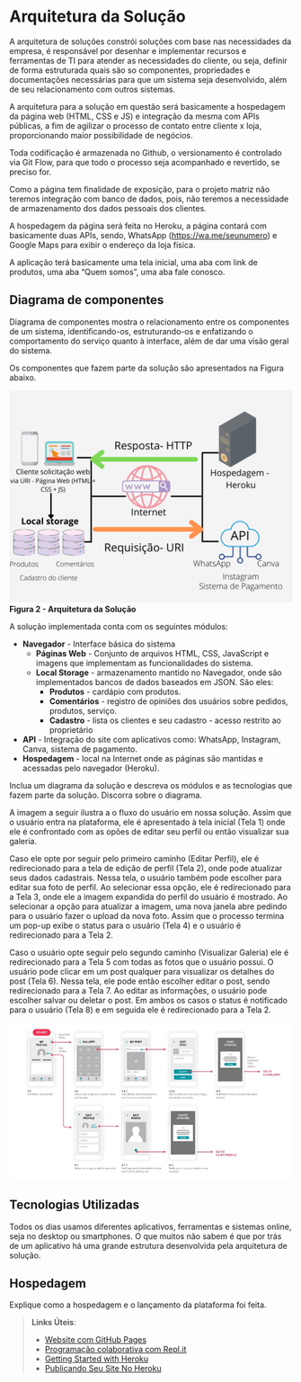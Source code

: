 # Arquitetura da Solução

A arquitetura de soluções constrói soluções com base nas necessidades da empresa, é responsável por desenhar e implementar recursos e ferramentas de TI para atender as necessidades do cliente, ou seja, definir de forma estruturada quais são so componentes, propriedades e documentações necessárias para que um sistema seja desenvolvido, além de seu relacionamento com outros sistemas.

A arquitetura para a solução em questão será basicamente a hospedagem da página web (HTML, CSS e JS) e integração da mesma com APIs públicas, a fim de agilizar o processo de contato entre cliente x loja, proporcionando maior possibilidade de negócios.  

Toda codificação é armazenada no Github, o versionamento é controlado via Git Flow, para que todo o processo seja acompanhado e revertido, se preciso for. 

 Como a página tem finalidade de exposição, para o projeto matriz não teremos integração com banco de dados, pois, não teremos a necessidade de armazenamento dos dados pessoais dos clientes. 

 A hospedagem da página será feita no Heroku, a página contará com basicamente duas APIs, sendo, WhatsApp (https://wa.me/seunumero)  e Google Maps para exibir o endereço da loja fisica. 

 A aplicação terá basicamente uma tela inicial, uma aba com link de produtos, uma aba “Quem somos”, uma aba fale conosco. 

## Diagrama de componentes

Diagrama de componentes mostra o relacionamento entre os componentes de um sistema, identificando-os, estruturando-os e enfatizando o comportamento do serviço quanto à interface, além de dar uma visão geral do sistema.

Os componentes que fazem parte da solução são apresentados na Figura abaixo.

![Diagrama de Componentes](https://github.com/ICEI-PUC-Minas-PMV-ADS/pmv-ads-2021-2-e1-proj-web-t1-grupo-3-doceria/blob/main/docs/img/Hospedagem%20-%20Heroku%20(2).png)
**Figura 2 - Arquitetura da Solução**</center>

A solução implementada conta com os seguintes módulos:
- **Navegador** - Interface básica do sistema  
  - **Páginas Web** - Conjunto de arquivos HTML, CSS, JavaScript e imagens que implementam as funcionalidades do sistema.
   - **Local Storage** - armazenamento mantido no Navegador, onde são implementados bancos de dados baseados em JSON. São eles: 
     - **Produtos** - cardápio com produtos.
     - **Comentários** - registro de opiniões dos usuários sobre pedidos, produtos, serviço.
     - **Cadastro** - lista os clientes e seu cadastro - acesso restrito ao proprietário
 - **API** - Integração do site com aplicativos como: WhatsApp, Instagram, Canva, sistema de pagamento.
 - **Hospedagem** - local na Internet onde as páginas são mantidas e acessadas pelo navegador (Heroku). 


Inclua um diagrama da solução e descreva os módulos e as tecnologias que fazem parte da solução. Discorra sobre o diagrama.

A imagem a seguir ilustra a o fluxo do usuário em nossa solução. Assim
que o usuário entra na plataforma, ele é apresentado à tela inicial
(Tela 1) onde ele é confrontado com as opões de editar seu perfil ou
então visualizar sua galeria.

Caso ele opte por seguir pelo primeiro caminho (Editar Perfil), ele é
redirecionado para a tela de edição de perfil (Tela 2), onde pode
atualizar seus dados cadastrais. Nessa tela, o usuário também pode
escolher para editar sua foto de perfil. Ao selecionar essa opção, ele é
redirecionado para a Tela 3, onde ele a imagem expandida do perfil do
usuário é mostrado. Ao selecionar a opção para atualizar a imagem, uma
nova janela abre pedindo para o usuário fazer o upload da nova foto.
Assim que o processo termina um pop-up exibe o status para o usuário
(Tela 4) e o usuário é redirecionado para a Tela 2.

Caso o usuário opte seguir pelo segundo caminho (Visualizar Galeria) ele
é redirecionado para a Tela 5 com todas as fotos que o usuário possui. O
usuário pode clicar em um post qualquer para visualizar os detalhes do
post (Tela 6). Nessa tela, ele pode então escolher editar o post, sendo
redirecionado para a Tela 7. Ao editar as informações, o usuário pode
escolher salvar ou deletar o post. Em ambos os casos o status é
notificado para o usuário (Tela 8) e em seguida ele é redirecionado
para a Tela 2.

![Exemplo de UserFlow](img/userflow.jpg)


## Tecnologias Utilizadas

Todos os dias usamos diferentes aplicativos, ferramentas e sistemas online, seja no desktop ou smartphones. O que muitos não sabem é que por trás de um aplicativo há uma grande estrutura desenvolvida pela arquitetura de solução.


## Hospedagem

Explique como a hospedagem e o lançamento da plataforma foi feita.

> **Links Úteis**:
>
> - [Website com GitHub Pages](https://pages.github.com/)
> - [Programação colaborativa com Repl.it](https://repl.it/)
> - [Getting Started with Heroku](https://devcenter.heroku.com/start)
> - [Publicando Seu Site No Heroku](http://pythonclub.com.br/publicando-seu-hello-world-no-heroku.html)
